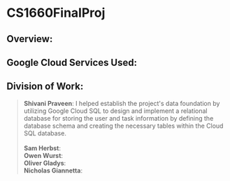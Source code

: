 # CS1660FinalProj
## Overview: <br>
## Google Cloud Services Used: <br>
## Division of Work: <br>
> **Shivani Praveen**: I helped establish the project's data foundation by utilizing Google Cloud SQL to design and implement a relational database for storing the user and task information by defining the database schema and creating the necessary tables within the Cloud SQL database. <br> <br>
> **Sam Herbst**: <br>
> **Owen Wurst**: <br>
> **Oliver Gladys**: <br>
> **Nicholas Giannetta**: <br>
